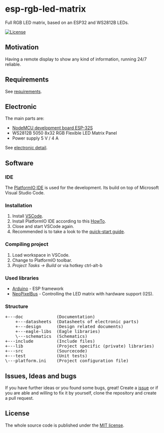 # esp-rgb-led-matrix
Full RGB LED matrix, based on an ESP32 and WS2812B LEDs.

[![License](https://img.shields.io/badge/license-MIT-blue.svg)](http://choosealicense.com/licenses/mit/)

## Motivation
Having a remote display to show any kind of information, running 24/7 reliable.

## Requirements
See [requirements](https://github.com/BlueAndi/esp-rgb-led-matrix/blob/master/doc/REQUIREMENTS.md).

## Electronic
The main parts are:
* [NodeMCU development board ESP-32S](https://docs.zerynth.com/latest/official/board.zerynth.nodemcu_esp32/docs/index.html)
* WS2812B 5050 8x32 RGB Flexible LED Matrix Panel
* Power supply 5 V / 4 A

See [electronic detail](https://github.com/BlueAndi/esp-rgb-led-matrix/blob/master/doc/ELECTRONIC.md).

## Software

### IDE
The [PlatformIO IDE](https://platformio.org/platformio-ide) is used for the development. Its build on top of Microsoft Visual Studio Code.

### Installation
1. Install [VSCode](https://code.visualstudio.com/).
2. Install PlatformIO IDE according to this [HowTo](https://platformio.org/install/ide?install=vscode).
3. Close and start VSCode again.
4. Recommended is to take a look to the [quick-start guide](https://docs.platformio.org/en/latest/ide/vscode.html#quick-start).

### Compiling project
1. Load workspace in VSCode.
2. Change to PlatformIO toolbar.
3. _Project Tasks -> Build_ or via hotkey ctrl-alt-b

### Used libraries
* [Arduino](https://docs.platformio.org/en/latest/frameworks/arduino.html#framework-arduino) - ESP framework
* [NeoPixelBus](https://github.com/Makuna/NeoPixelBus) - Controlling the LED matrix with hardware support (I2S).

### Structure

<pre>
+---doc             (Documentation)
    +---datasheets  (Datasheets of electronic parts)
    +---design      (Design related documents)
    +---eagle-libs  (Eagle libraries)
    \---schematics  (Schematics)
+---include         (Include files)
+---lib             (Project specific (private) libraries)
+---src             (Sourcecode)
+---test            (Unit tests)
\---platform.ini    (Project configuration file)
</pre>

## Issues, Ideas and bugs
If you have further ideas or you found some bugs, great! Create a [issue](https://github.com/BlueAndi/esp-rgb-led-matrix/issues) or if you are able and willing to fix it by yourself, clone the repository and create a pull request.

## License
The whole source code is published under the [MIT license](http://choosealicense.com/licenses/mit/).
